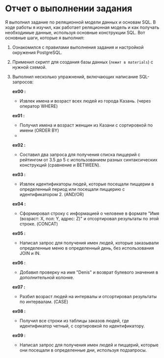 # Отчет о выполнении задания 
Я выполнил задание по реляционной модели данных и основам SQL. В ходе работы я изучил, как работает реляционная модель и как получать необходимые данные, используя основные конструкции SQL. Вот основные шаги, которые я выполнил:

1. Ознакомился с правилами выполнения задания и настройкой окружения PostgreSQL.
2. Применил скрипт для создания базы данных (`лежит в materials`) с нужной схемой.
3. Выполнил несколько упражнений, включающих написание SQL-запросов:

   **ex00 :** 
   - Извлек имена и возраст всех людей из города Казань. (через оператор WHERE)

   **ex01 :**
   - Получил имена и возраст женщин из Казани с сортировкой по имени (ORDER BY)
   - 
    **ex02 :**
   - Составил два запроса для получения списка пиццерий с рейтингом от 3.5 до 5 с использованием разных синтаксических конструкций (сравнение и BETWEEN).

    **ex03 :**
   - Извлек идентификаторы людей, которые посещали пиццерии в определенный период или посещали пиццерию с идентификатором 2. (AND/OR)

   **ex04 :**
   - Сформировал строку с информацией о человеке в формате "Имя (возраст: X, пол: Y, адрес: Z)" и отсортировал результаты по этой строке. (CONCAT)

    **ex05 :**
   - Написал запрос для получения имен людей, которые заказывали определенные меню в определенный день, без использования JOIN и IN.

    **ex06 :**
   - Добавил проверку на имя "Denis" и возврат булевого значения в дополнительной колонке.

   **ex07 :**
   - Разбил возраст людей на интервалы и отсортировал результаты по интервалам. (CASE)

    **ex08 :**
   - Получил все строки из таблицы заказов людей, где идентификатор четный, с сортировкой по идентификатору.

   **ex09 :**
   - Написал запрос для получения имен людей и пиццерий, которые они посещали в определенные дни, используя подзапросы.

